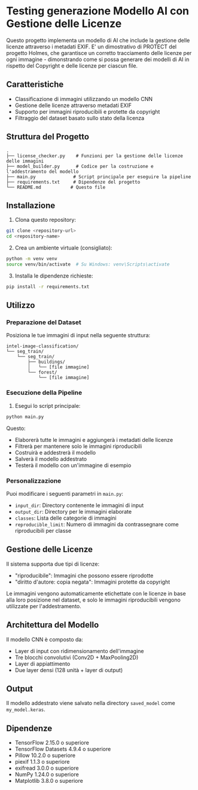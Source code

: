 # Testing generazione Modello AI con Gestione delle Licenze

Questo progetto implementa un modello di AI che include la gestione delle licenze attraverso i metadati EXIF. E' un dimostrativo di PROTECT del progetto Holmes, che garantisce un corretto tracciamento delle licenze per ogni immagine - dimonstrando come si possa generare dei modelli di AI in rispetto del Copyright e delle licenze per ciascun file.

## Caratteristiche

- Classificazione di immagini utilizzando un modello CNN
- Gestione delle licenze attraverso metadati EXIF
- Supporto per immagini riproducibili e protette da copyright
- Filtraggio del dataset basato sullo stato della licenza

## Struttura del Progetto

```
.
├── license_checker.py    # Funzioni per la gestione delle licenze delle immagini
├── model_builder.py      # Codice per la costruzione e l'addestramento del modello
├── main.py              # Script principale per eseguire la pipeline
├── requirements.txt     # Dipendenze del progetto
└── README.md           # Questo file
```

## Installazione

1. Clona questo repository:
```bash
git clone <repository-url>
cd <repository-name>
```

2. Crea un ambiente virtuale (consigliato):
```bash
python -m venv venv
source venv/bin/activate  # Su Windows: venv\Scripts\activate
```

3. Installa le dipendenze richieste:
```bash
pip install -r requirements.txt
```

## Utilizzo

### Preparazione del Dataset

Posiziona le tue immagini di input nella seguente struttura:
```
intel-image-classification/
└── seg_train/
    └── seg_train/
        ├── buildings/
        │   └── [file immagine]
        └── forest/
            └── [file immagine]
```

### Esecuzione della Pipeline

1. Esegui lo script principale:
```bash
python main.py
```

Questo:
- Elaborerà tutte le immagini e aggiungerà i metadati delle licenze
- Filtrerà per mantenere solo le immagini riproducibili
- Costruirà e addestrerà il modello
- Salverà il modello addestrato
- Testerà il modello con un'immagine di esempio

### Personalizzazione

Puoi modificare i seguenti parametri in `main.py`:
- `input_dir`: Directory contenente le immagini di input
- `output_dir`: Directory per le immagini elaborate
- `classes`: Lista delle categorie di immagini
- `reproducible_limit`: Numero di immagini da contrassegnare come riproducibili per classe

## Gestione delle Licenze

Il sistema supporta due tipi di licenze:
- "riproducibile": Immagini che possono essere riprodotte
- "diritto d'autore: copia negata": Immagini protette da copyright

Le immagini vengono automaticamente etichettate con le licenze in base alla loro posizione nel dataset, e solo le immagini riproducibili vengono utilizzate per l'addestramento.

## Architettura del Modello

Il modello CNN è composto da:
- Layer di input con ridimensionamento dell'immagine
- Tre blocchi convolutivi (Conv2D + MaxPooling2D)
- Layer di appiattimento
- Due layer densi (128 unità + layer di output)

## Output

Il modello addestrato viene salvato nella directory `saved_model` come `my_model.keras`.

## Dipendenze

- TensorFlow 2.15.0 o superiore
- TensorFlow Datasets 4.9.4 o superiore
- Pillow 10.2.0 o superiore
- piexif 1.1.3 o superiore
- exifread 3.0.0 o superiore
- NumPy 1.24.0 o superiore
- Matplotlib 3.8.0 o superiore

